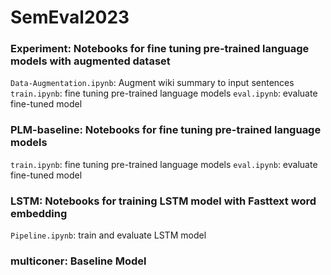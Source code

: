 # SemEval2023

### Experiment: Notebooks for fine tuning pre-trained language models with augmented dataset

``Data-Augmentation.ipynb``: Augment wiki summary to input sentences
``train.ipynb``: fine tuning pre-trained language models
``eval.ipynb``: evaluate fine-tuned model

### PLM-baseline: Notebooks for fine tuning pre-trained language models

``train.ipynb``: fine tuning pre-trained language models
``eval.ipynb``: evaluate fine-tuned model

### LSTM: Notebooks for training LSTM model with Fasttext word embedding

``Pipeline.ipynb``: train and evaluate LSTM model

### multiconer: Baseline Model
